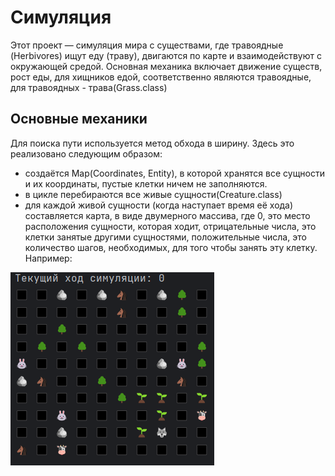 # Симуляция
Этот проект — симуляция мира с существами, 
где травоядные (Herbivores) ищут еду (траву), двигаются по карте и взаимодействуют с окружающей средой. Основная механика включает движение существ, рост еды, для хищников едой, соответственно являются травоядные, для травоядных - трава(Grass.class)
## Основные механики
Для поиска пути используется метод обхода в ширину. Здесь это реализовано следующим образом:
- создаётся Map(Coordinates, Entity), в которой хранятся все сущности и их координаты, пустые клетки ничем не заполняются.
- в цикле перебираются все живые сущности(Creature.class)
- для каждой живой сущности (когда наступает время её хода) составляется карта,
в виде двумерного массива, где 0, это место расположения сущности, которая ходит, отрицательные числа, это клетки занятые другими сущностями,
положительные числа, это количество шагов, необходимых, для того чтобы занять эту клетку.
Например:

![Simulation Map](images/Map.png)
